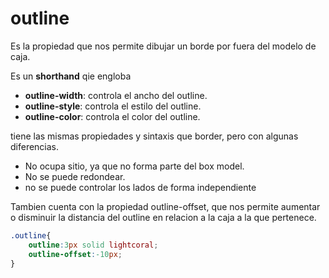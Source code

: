 # outline

Es la propiedad que nos permite dibujar un borde por fuera del modelo de caja.

Es un **shorthand** qie engloba

+ **outline-width**: controla el ancho del outline.
+ **outline-style**: controla el estilo del outline.
+ **outline-color**: controla el color del outline.

tiene las mismas propiedades y sintaxis que border, pero con algunas diferencias.
+ No ocupa sitio, ya que no forma parte del box model.
+ No se puede redondear.
+ no se puede controlar los lados de forma independiente

Tambien cuenta con la propiedad outline-offset, que nos permite aumentar o disminuir la distancia del outline en relacion a la caja a la que pertenece.

```css
.outline{
    outline:3px solid lightcoral;
    outline-offset:-10px;
}
```
